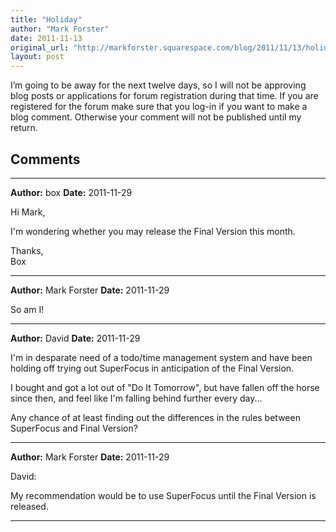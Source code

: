```yaml
---
title: "Holiday"
author: "Mark Forster"
date: 2011-11-13
original_url: "http://markforster.squarespace.com/blog/2011/11/13/holiday.html"
layout: post
---
```


I’m  going to be away for the next twelve days, so I will not be  approving blog posts or applications for forum registration during that  time. If you are registered for the forum make sure that you  log-in if you want to make a blog comment. Otherwise your comment will  not be published until my return.


## Comments

---

**Author:** box
**Date:** 2011-11-29

Hi Mark,  
  
I'm wondering whether you may release the Final Version this month.  
  
Thanks,  
Box

---

**Author:** Mark Forster
**Date:** 2011-11-29

So am I!

---

**Author:** David
**Date:** 2011-11-29

I'm in desparate need of a todo/time management system and have been holding off trying out SuperFocus in anticipation of the Final Version.   
  
I bought and got a lot out of "Do It Tomorrow", but have fallen off the horse since then, and feel like I'm falling behind further every day...  
  
Any chance of at least finding out the differences in the rules between SuperFocus and Final Version?

---

**Author:** Mark Forster
**Date:** 2011-11-29

David:  
  
My recommendation would be to use SuperFocus until the Final Version is released.

---
